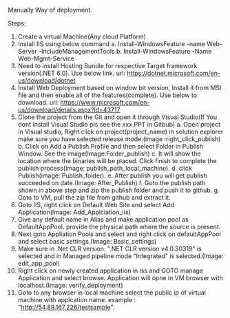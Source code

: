 Manually Way of deployment.

Steps:
1. Create a virtual Machine(Any cloud Platform)
2. Install IIS using below command
	a. Install-WindowsFeature -name Web-Server -IncludeManagementTools
	b. Install-WindowsFeature -Name Web-Mgmt-Service
3. Need to install Hosting Bundle for respective Target framework version(.NET 6.0). Use below link.
	url: https://dotnet.microsoft.com/en-us/download/dotnet
4. Install Web Deployment based on window bit version, Install it from MSI file and then enable all of the features(complete). Use below to download.
	url: https://www.microsoft.com/en-us/download/details.aspx?id=43717
5. Clone the project from the Git and open it through Visual Studio(If You dont install Visual Studio pls see the xxx.PPT in Gitbub)
	a. Open project in Visual studio, Right click on project(project_name) in solution explorer make sure you have selected release mode.(image :right_click_publish)
	b. Click on Add a Publish Profile and then select Folder in Publish Window. See the image(Image:Folder_publish)
	c. It will show the location where the binaries will be placed. Click finish to complete the publish process(Image: publish_path_local_machine).
	d. click Publish(image: Publish_folder). 
	e. After publish you will get publish succeeded on date.(Image: After_Publish)
	f. Goto the publish path shown in above step and zip the publish folder and push it to github.
	g. Goto to VM, pull the zip file from github and extract it.
6. Goto IIS, right click on Default Web Site and select Add Application(Image: Add_Applciation_iis)
7. Give any default name in Alias and make application pool as DefaultAppPool. provide the physical path where the source is present. 
8.  Next goto Appliation Pools and select and right click on defaultAppPool and select basic settings.(Image: Basic_settings)
9. Make sure in .Net CLR version: ".NET CLR version v4.0.30319" is selected and in Managed pipeline mode "Integrated" is selected.(Image: edit_app_pool)
10. Right click on newly created application in iss and GOTO manage Application and select browse. Application will opne in VM browser with localhost.(Image: verify_deployment)
11. Goto to any browser in local machine select the public ip of virtual machine with applcation name. example : "http://54.89.167.226/testsample".
